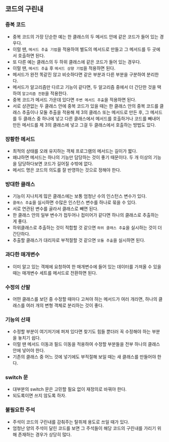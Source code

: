 ## 코드의 구린내

### 중복 코드

- 중복 코드의 가장 단순한 예는 한 클래스의 두 메서드 안에 같은 코드가 들어 있는 경우다.
- 이럴 땐, `메서드 추출 기법`을 적용하여 별도의 메서드로 만들고 그 메서드를 두 곳에서 호출하면 된다.
- 또 다른 예는 클래스의 두 하위 클래스에 같은 코드가 들어 있는 경우다.
- 이럴 땐, `메서드 추출` 후 `메서드 상향 기법`을 적용하면 된다. 
- 메서드가 완전 똑같진 않고 비슷하다면 같은 부분과 다른 부분을 구분하여 분리한다.
- 메서드가 알고리즘만 다르고 기능이 같다면, 두 알고리즘 중에서 더 간단한 것을 택하여 `알고리즘 전환`을 적용한다.
- 중복 코드가 메서드 가운데 있다면 `주변 메서드 추출`을 적용하면 된다.
- 서로 상관없는 두 클래스 안에 중복 코드가 있을 때는 한 클래스 안의 중복 코드를 클래스 추출이나 모둘 추출을 적용해 제 3의 클레스 또는 메서드로 만든 후, 그 메서드를 두 클래스 중 하나에 넣고 다른 클래스에서 메서드를 호출하거나 코드를 빼내어 만든 메서드를 제 3의 클래스에 넣고 그걸 두 클래스에서 호출하는 방법도 있다.

### 장황한 메서드

- 최적의 상태를 오래 유지하는 객체 프로그램의 메서드는 길이가 짧다. 
- 왜냐하면 메서드는 하나의 기능만 담당하는 것이 좋기 때문이다. 두 개 이상의 기능을 담당하다보면 코드가 길어질 수밖에 없다.
- 메서드 명은 코드의 의도를 잘 반영하는 것으로 정해야 한다.

### 방대한 클래스

- 기능이 지나치게 많은 클래스에는 보통 엄청난 수의 인스턴스 변수가 있다.
- `클래스 추출`을 실시하면 수많은 인스턴스 변수를 하나로 묶을 수 있다.
- 서로 연관된 변수를 골라서 클래스로 빼면 된다.
- 한 클래스 안의 일부 변수가 접두어나 접미어가 같다면 하나의 클래스로 추출하는 게 좋다.
- 하위클래스로 추출하는 것이 적합할 것 같으면 `하위 클래스 추출`을 실시하는 것이 더 간단하다.
- 추출할 클래스가 대리자로 부적절할 것 같으면 `모듈 추출`을 실시하면 된다.

### 과다한 매개변수

- 이미 알고 있는 객체에 요청하여 한 매개변수에 들어 있는 데이터를 가져올 수 있을 때는 매개변수 세트를 메서드로 전환하면 된다.

### 수정의 산발

- 어떤 클래스를 보던 중 수정할 때마다 고쳐야 하는 메서드가 여러 개라면, 하나의 클래스를 여러 개의 변형 객체로 분리하는 것이 좋다.

### 기능의 산재

- 수정할 부분이 여기저기에 퍼져 있다면 찾기도 힘들 뿐더러 꼭 수정해야 하는 부분을 놓치기 쉽다.
- 이럴 땐 메서드 이동과 필드 이동을 적용하여 수정할 부분들을 전부 하나의 클래스 안에 넣어야 한다.
- 기존의 클래스 중 어느 것에 넣기에도 부적절해 보일 때는 새 클래스를 만들어야 한다.

### switch 문

- 대부분의 switch 문은 고민할 필요 없이 재정의로 바꿔야 한다.
- 되도록이면 쓰지 않도록 하자.

### 불필요한 주석

- 주석이 코드의 구린내를 감춰주는 탈취제 용도로 쓰일 때가 있다. 
- 엄청난 양의 주석이 달린 코드를 보면 그 주석들이 해당 코드의 구린내를 가리기 위해 존재하는 경우가 상당히 많다.